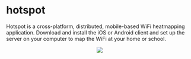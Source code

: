 # hotspot

Hotspot is a cross-platform, distributed, mobile-based WiFi heatmapping application. Download and install the iOS or Android client and set up the server on your computer to map the WiFi at your home or school.

<p align="center">
<img align="center" src="https://challengepost-s3-challengepost.netdna-ssl.com/photos/production/software_photos/000/681/526/datas/gallery.jpg"/>
</p>
